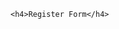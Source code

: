 <!DOCTYPE html>
<html lang="en">
<head>
    <meta charset="UTF-8">
    <meta http-equiv="X-UA-Compatible" content="IE=edge">
    <meta name="viewport" content="width=device-width, initial-scale=1.0">
    <title>Online Shopping System</title>
</head>
<body>

    <h4>Register Form</h4>
    
</body>
</html>

